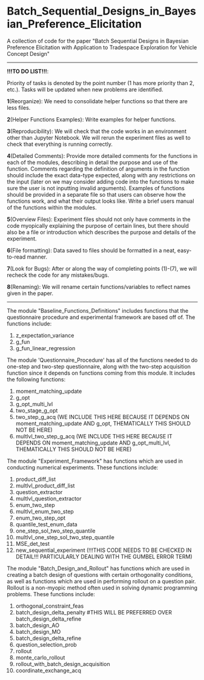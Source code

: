 # Batch_Sequential_Designs_in_Bayesian_Preference_Elicitation
A collection of code for the paper "Batch Sequential Designs in Bayesian Preference Elicitation with Application to Tradespace Exploration for Vehicle Concept Design" 

-----
**!!!TO DO LIST!!!**: <br />

Priority of tasks is denoted by the point number (1 has more priority than 2, etc.). Tasks will be updated when new problems are identified.

**1**(Reorganize): We need to consolidate helper functions so that there are less files.

**2**(Helper Functions Examples): Write examples for helper functions.

**3**(Reproducibility): We will check that the code works in an environment other than Jupyter Notebook. We will rerun the experiment files as well to check that everything is running correctly.

**4**(Detailed Comments): Provide more detailed comments for the functions in each of the modules, describing in detail the purpose and use of the function. Comments regarding the definition of arguments in the function should include the exact data-type expected, along with any restrictions on the input (later on we may consider adding code into the functions to make sure the user is not inputting invalid arguments). Examples of functions should be provided in a separate file so that users can observe how the functions work, and what their output looks like. Write a brief users manual of the functions within the modules.

**5**(Overview Files): Experiment files should not only have comments in the code myopically explaining the purpose of certain lines, but there should also be a file or introduction which describes the purpose and details of the experiment.

**6**(File formatting): Data saved to files should be formatted in a neat, easy-to-read manner.

**7**(Look for Bugs): After or along the way of completing points (1)-(7), we will recheck the code for any mistakes/bugs.

**8**(Renaming): We will rename certain functions/variables to reflect names given in the paper.

-----

The module "Baseline_Functions_Definitions" includes functions that the questionnaire procedure and experimental framework
are based off of. The functions include:
1. z_expectation_variance
2. g_fun
4. g_fun_linear_regression

The module 'Questionnaire_Procedure' has all of the functions needed to do one-step and 
two-step questionnaire, along with the two-step acquisition function since it depends on functions
coming from this module. It includes the following functions:
1. moment_matching_update
2. g_opt
3. g_opt_multi_lvl
4. two_stage_g_opt
5. two_step_g_acq (WE INCLUDE THIS HERE BECAUSE IT DEPENDS ON moment_matching_update AND g_opt, THEMATICALLY THIS
SHOULD NOT BE HERE)
6. multlvl_two_step_g_acq (WE INCLUDE THIS HERE BECAUSE IT DEPENDS ON moment_matching_update AND g_opt_multi_lvl, THEMATICALLY THIS
SHOULD NOT BE HERE)

The module "Experiment_Framework" has functions which are used in conducting numerical experiments. These functions include:
1. product_diff_list
2. multlvl_product_diff_list
3. question_extractor
4. multlvl_question_extractor
5. enum_two_step
6. multlvl_enum_two_step
7. enum_two_step_opt
8. quantile_test_enum_data
9. one_step_sol_two_step_quantile
10. multlvl_one_step_sol_two_step_quantile
11. MSE_det_test 
12. new_sequential_experiment (!!!THIS CODE NEEDS TO BE CHECKED IN DETAIL!!! PARTICULARLY DEALING WITH THE GUMBEL ERROR TERM)

The module "Batch_Design_and_Rollout" has functions which are used in creating a batch design of questions with certain orthogonality conditions,
as well as functions which are used in performing rollout on a question pair. Rollout is a non-myopic method often used in solving dynamic programming problems. 
These functions include:
1. orthogonal_constraint_feas
2. batch_design_delta_penalty #THIS WILL BE PREFERRED OVER batch_design_delta_refine
3. batch_design_AO
4. batch_design_MO
5. batch_design_delta_refine
6. question_selection_prob
7. rollout
8. monte_carlo_rollout
9. rollout_with_batch_design_acquisition
10. coordinate_exchange_acq

